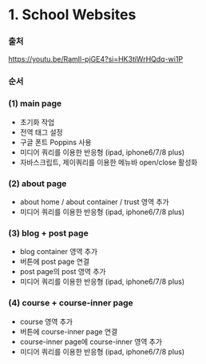 # 1. School Websites
### 출처 
https://youtu.be/RamIl-pjGE4?si=HK3tiWrHQdq-wi1P

### 순서
### (1) main page
- 초기화 작업
- 전역 태그 설정
- 구글 폰트 Poppins 사용
- 미디어 쿼리를 이용한 반응형 (ipad, iphone6/7/8 plus)
- 자바스크립트, 제이쿼리를 이용한 메뉴바 open/close 활성화

### (2) about page
- about home / about container / trust 영역 추가
- 미디어 쿼리를 이용한 반응형 (ipad, iphone6/7/8 plus)

### (3) blog + post page
- blog container 영역 추가
- 버튼에 post page 연결
- post page의 post 영역 추가
- 미디어 쿼리를 이용한 반응형 (ipad, iphone6/7/8 plus)

### (4) course + course-inner page
- course 영역 추가
- 버튼에 course-inner page 연결
- course-inner page에 course-inner 영역 추가
- 미디어 쿼리를 이용한 반응형 (ipad, iphone6/7/8 plus)
